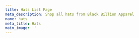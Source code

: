 ```yaml
---
title: Hats List Page
meta_description: Shop all hats from Black Billion Apparel
name: hats
meta_title: Hats
main_image: ''
---
```

